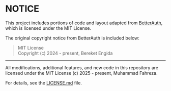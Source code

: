 # NOTICE

This project includes portions of code and layout adapted from [BetterAuth](https://github.com/better-auth/better-auth), which is licensed under the MIT License.

The original copyright notice from BetterAuth is included below:

> MIT License  
> Copyright (c) 2024 - present, Bereket Engida

---

All modifications, additional features, and new code in this repository are licensed under the MIT License (c) 2025 - present, Muhammad Fahreza.

For details, see the [LICENSE.md](./LICENSE.md) file.
